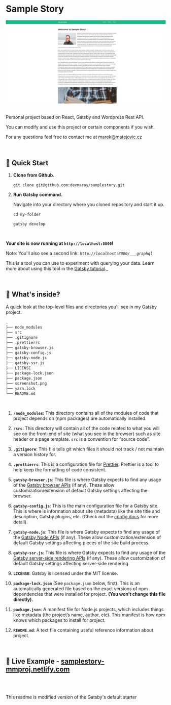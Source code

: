 # Sample Story

![](screenshot.png)

<br />
Personal project based on React, Gatsby and Wordpress Rest API.

You can modify and use this project or certain components if you wish.

For any questions feel free to contact me at marek@matejovic.cz

<br />

## 🎉 Quick Start

1.  **Clone from Github.**

    ```
    git clone git@github.com:devmaroy/samplestory.git
    ```

1.  **Run Gatsby command.**

    Navigate into your directory where you cloned repository and start it up.

    ```
    cd my-folder
    ```

    ```
    gatsby develop
    ```

  <br />

**Your site is now running at `http://localhost:8000`!**

Note: You'll also see a second link:  _`http://localhost:8000/___graphql`_

This is a tool you can use to experiment with querying your data. Learn more about using this tool in the [Gatsby tutorial](https://www.gatsbyjs.org/tutorial/part-five/#introducing-graphiql)._

<br />

## 🤔 What's inside?

A quick look at the top-level files and directories you'll see in my Gatsby project.

    .
    ├── node_modules
    ├── src
    ├── .gitignore
    ├── .prettierrc
    ├── gatsby-browser.js
    ├── gatsby-config.js
    ├── gatsby-node.js
    ├── gatsby-ssr.js
    ├── LICENSE
    ├── package-lock.json
    ├── package.json
    ├── screenshot.png
    ├── yarn.lock
    └── README.md

<br />

1.  **`/node_modules`**: This directory contains all of the modules of code that project depends on (npm packages) are automatically installed.

2.  **`/src`**: This directory will contain all of the code related to what you will see on the front-end of site (what you see in the browser) such as site header or a page template. `src` is a convention for “source code”.

3.  **`.gitignore`**: This file tells git which files it should not track / not maintain a version history for.

4.  **`.prettierrc`**: This is a configuration file for [Prettier](https://prettier.io/). Prettier is a tool to help keep the formatting of code consistent.

5.  **`gatsby-browser.js`**: This file is where Gatsby expects to find any usage of the [Gatsby browser APIs](https://www.gatsbyjs.org/docs/browser-apis/) (if any). These allow customization/extension of default Gatsby settings affecting the browser.

6.  **`gatsby-config.js`**: This is the main configuration file for a Gatsby site. This is where is information about site (metadata) like the site title and description, Gatsby plugins, etc. (Check out the [config docs](https://www.gatsbyjs.org/docs/gatsby-config/) for more detail).

7.  **`gatsby-node.js`**: This file is where Gatsby expects to find any usage of the [Gatsby Node APIs](https://www.gatsbyjs.org/docs/node-apis/) (if any). These allow customization/extension of default Gatsby settings affecting pieces of the site build process.

8.  **`gatsby-ssr.js`**: This file is where Gatsby expects to find any usage of the [Gatsby server-side rendering APIs](https://www.gatsbyjs.org/docs/ssr-apis/) (if any). These allow customization of default Gatsby settings affecting server-side rendering.

9.  **`LICENSE`**: Gatsby is licensed under the MIT license.

10. **`package-lock.json`** (See `package.json` below, first). This is an automatically generated file based on the exact versions of npm dependencies that were installed for project. **(You won’t change this file directly).**

11. **`package.json`**: A manifest file for Node.js projects, which includes things like metadata (the project’s name, author, etc). This manifest is how npm knows which packages to install for project.

12. **`README.md`**: A text file containing useful reference information about project.

<br />

## 🔗 Live Example - [samplestory-mmproj.netlify.com](samplestory-mmproj.netlify.com)

<br />
<br />

This readme is modified version of the Gatsby's default starter
